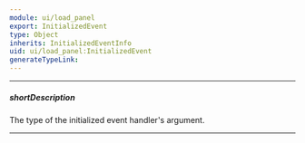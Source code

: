 ```yaml
---
module: ui/load_panel
export: InitializedEvent
type: Object
inherits: InitializedEventInfo
uid: ui/load_panel:InitializedEvent
generateTypeLink: 
---
```

---
##### shortDescription
The type of the initialized event handler's argument.

---
<!-- Description goes here -->